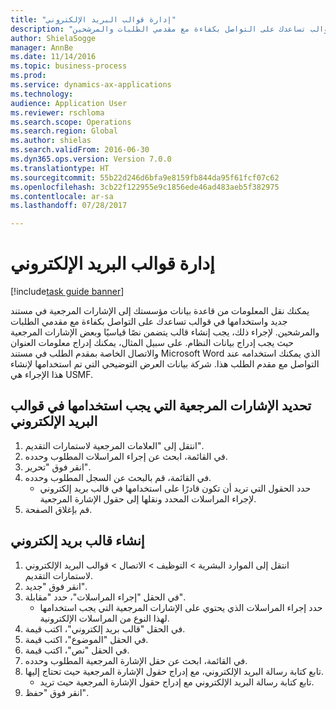 ```yaml
--- 
title: "إدارة قوالب البريد الإلكتروني"
description: "يمكنك نقل المعلومات من قاعدة بيانات مؤسستك إلى الإشارات المرجعية في مستند جديد واستخدامها في قوالب تساعدك على التواصل بكفاءة مع مقدمي الطلبات والمرشحين."
author: ShielaSogge
manager: AnnBe
ms.date: 11/14/2016
ms.topic: business-process
ms.prod: 
ms.service: dynamics-ax-applications
ms.technology: 
audience: Application User
ms.reviewer: rschloma
ms.search.scope: Operations
ms.search.region: Global
ms.author: shielas
ms.search.validFrom: 2016-06-30
ms.dyn365.ops.version: Version 7.0.0
ms.translationtype: HT
ms.sourcegitcommit: 55b22d246d6bfa9e8159fb844da95f61fcf07c62
ms.openlocfilehash: 3cb22f122955e9c1856ede46ad483aeb5f382975
ms.contentlocale: ar-sa
ms.lasthandoff: 07/28/2017

---
```

# <a name="manage-email-templates"></a>إدارة قوالب البريد الإلكتروني

[!include[task guide banner](../../includes/task-guide-banner.md)]

يمكنك نقل المعلومات من قاعدة بيانات مؤسستك إلى الإشارات المرجعية في مستند جديد واستخدامها في قوالب تساعدك على التواصل بكفاءة مع مقدمي الطلبات والمرشحين. لإجراء ذلك، يجب إنشاء قالب يتضمن نصًا قياسيًا وبعض الإشارات المرجعية حيث يجب إدراج بيانات النظام. على سبيل المثال، يمكنك إدراج معلومات العنوان والاتصال الخاصة بمقدم الطلب في مستند Microsoft Word الذي يمكنك استخدامه عند التواصل مع مقدم الطلب هذا. شركة بيانات العرض التوضيحي التي تم استخدامها لإنشاء هذا الإجراء هي USMF.


## <a name="select-which-bookmarks-to-use-in-your-email-templates"></a>تحديد الإشارات المرجعية التي يجب استخدامها في قوالب البريد الإلكتروني
1. انتقل إلى "العلامات المرجعية لاستمارات التقديم‬".
2. في القائمة، ابحث عن إجراء المراسلات المطلوب وحدده.
3. انقر فوق "تحرير".
4. في القائمة، قم بالبحث عن السجل المطلوب وحدده.
    * حدد الحقول التي تريد أن تكون قادرًا على استخدامها في قالب بريد إلكتروني لإجراء المراسلات المحدد ونقلها إلى حقول الإشارة المرجعية.  
5. قم بإغلاق الصفحة.

## <a name="create-an-email-template"></a>إنشاء قالب بريد إلكتروني
1. انتقل إلى الموارد البشرية > التوظيف > الاتصال > قوالب البريد الإلكتروني لاستمارات التقديم‬.
2. انقر فوق "جديد".
3. في الحقل "إجراء المراسلات"، حدد "مقابلة‬".
    * حدد إجراء المراسلات الذي يحتوي على الإشارات المرجعية التي يجب استخدامها لهذا النوع من المراسلات الإلكترونية.  
4. في الحقل "قالب بريد إلكتروني‬"، اكتب قيمة.
5. في الحقل "الموضوع"، اكتب قيمة.
6. في الحقل "نص"، اكتب قيمة.
7. في القائمة، ابحث عن حقل الإشارة المرجعية المطلوب وحدده.
8. تابع كتابة رسالة البريد الإلكتروني، مع إدراج حقول الإشارة المرجعية حيث تحتاج إليها.
    * تابع كتابة رسالة البريد الإلكتروني مع إدراج حقول الإشارة المرجعية حيث تريد.  
9. انقر فوق "حفظ".


